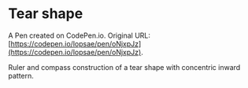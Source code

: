 # Tear shape

A Pen created on CodePen.io. Original URL: [https://codepen.io/lopsae/pen/oNjxpJz](https://codepen.io/lopsae/pen/oNjxpJz).

Ruler and compass construction of a tear shape  with concentric inward pattern.
